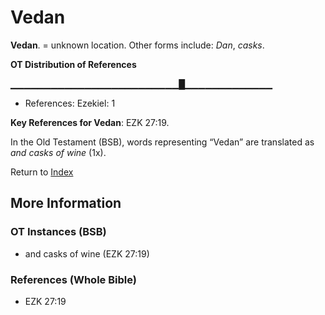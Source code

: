 # Vedan
**Vedan**. 
= unknown location. 
Other forms include: 
*Dan*, *casks*. 


**OT Distribution of References**

▁▁▁▁▁▁▁▁▁▁▁▁▁▁▁▁▁▁▁▁▁▁▁▁▁█▁▁▁▁▁▁▁▁▁▁▁▁▁
* References: Ezekiel: 1



**Key References for Vedan**: 
EZK 27:19. 


In the Old Testament (BSB), words representing “Vedan” are translated as 
*and casks of wine* (1x). 




Return to [Index](00-Index.md)

## More Information

### OT Instances (BSB)

* and casks of wine (EZK 27:19)



### References (Whole Bible)

* EZK 27:19



